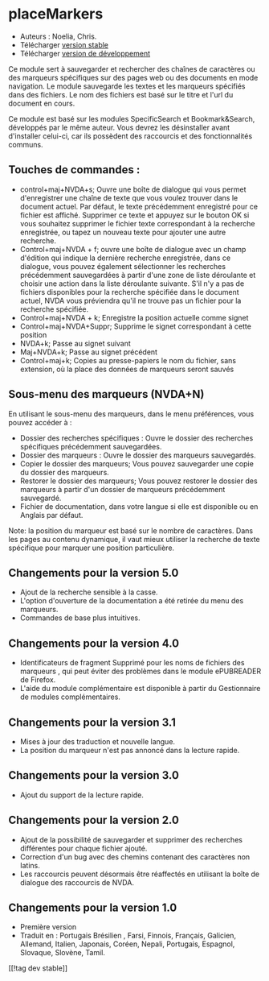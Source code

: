 # placeMarkers #

* Auteurs : Noelia, Chris.
* Télécharger [version stable][1]
* Télécharger [version de développement][2]

Ce module sert à sauvegarder et rechercher des chaînes de caractères ou des
marqueurs spécifiques sur des pages web ou des documents en mode
navigation. Le module sauvegarde les textes et les marqueurs spécifiés dans
des fichiers. Le nom des fichiers est basé sur le titre et l'url du document
en cours.

Ce module est basé sur les modules SpecificSearch et Bookmark&Search,
développés par le même auteur. Vous devrez les désinstaller avant
d'installer celui-ci, car ils possèdent des raccourcis et des
fonctionnalités communs.

## Touches de commandes : ##

*	control+maj+NVDA+s; Ouvre une boîte de dialogue qui vous permet d'enregistrer une chaîne de texte que vous voulez trouver dans le document actuel. Par défaut, le texte précédemment enregistré pour ce fichier est affiché. Supprimer ce texte et appuyez sur le bouton OK si vous souhaitez supprimer le fichier texte correspondant à la recherche enregistrée, ou tapez un nouveau texte pour ajouter une autre recherche.
*	Control+maj+NVDA + f; ouvre une boîte de dialogue avec un champ d'édition qui indique la dernière recherche enregistrée, dans ce dialogue, vous pouvez également sélectionner les recherches précédemment sauvegardées à partir d'une zone de liste déroulante et choisir une action dans la liste déroulante suivante. S'il n'y a pas de fichiers disponibles pour la recherche spécifiée dans le document actuel, NVDA vous préviendra qu'il ne trouve pas un fichier pour la recherche spécifiée.
*	Control+maj+NVDA + k; Enregistre la position actuelle comme signet
*	Control+maj+NVDA+Suppr; Supprime le signet correspondant à cette position
*	NVDA+k; Passe au signet suivant
*	Maj+NVDA+k; Passe au signet précédent
*	Control+maj+k; Copies au presse-papiers le nom du fichier, sans extension, où la place des données de marqueurs seront sauvés

## Sous-menu des marqueurs (NVDA+N) ##


En utilisant le sous-menu des marqueurs, dans le menu préférences, vous
pouvez accéder à :

*	Dossier des recherches spécifiques : Ouvre le dossier des recherches
  spécifiques précédemment sauvegardées.
*	Dossier des marqueurs : Ouvre le dossier des marqueurs sauvegardés.
*	Copier le dossier des marqueurs; Vous pouvez sauvegarder une copie du
  dossier des marqueurs.
*	Restorer le dossier des marqueurs; Vous pouvez restorer le dossier des
  marqueurs à partir d'un dossier de marqueurs précédemment sauvegardé.
*	Fichier de documentation, dans votre langue si elle est disponible ou en
  Anglais par défaut.

Note: la position du marqueur est basé sur le nombre de caractères. Dans les
pages au contenu dynamique, il vaut mieux utiliser la recherche de texte
spécifique pour marquer une position particulière.


## Changements pour la version 5.0 ##
* Ajout de la recherche sensible à la casse.
* L'option d'ouverture de la documentation a été retirée du menu des
  marqueurs.
* Commandes de base plus intuitives.

## Changements pour la version 4.0 ##
* Identificateurs de fragment Supprimé pour les noms de fichiers  des
  marqueurs , qui peut éviter des problèmes dans le module ePUBREADER de
  Firefox.
* L'aide du module complémentaire est disponible à partir du Gestionnaire de
  modules complémentaires.

## Changements pour la version 3.1 ##
* Mises à jour des traduction et nouvelle langue.
* La position du marqueur n'est pas annoncé dans la lecture rapide.

## Changements pour la version 3.0 ##
* Ajout du support de la lecture rapide.

## Changements pour la version 2.0 ##
* Ajout de la possibilité de sauvegarder et supprimer des recherches
  différentes pour chaque fichier ajouté.
* Correction d'un bug avec des chemins contenant des caractères non latins.
* Les raccourcis peuvent désormais être réaffectés en utilisant la boîte de
  dialogue des raccourcis de NVDA.


## Changements pour la version 1.0 ##
* Première version
* Traduit en : Portugais Brésilien , Farsi, Finnois, Français, Galicien,
  Allemand, Italien, Japonais, Coréen, Nepali, Portugais, Espagnol,
  Slovaque, Slovène, Tamil.

[[!tag dev stable]]

[1]: http://addons.nvda-project.org/files/get.php?file=pm

[2]: http://addons.nvda-project.org/files/get.php?file=pm-dev
